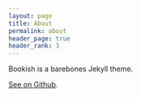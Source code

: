 ```yaml
---
layout: page
title: About
permalink: about
header_page: true
header_rank: 3
---
```


Bookish is a barebones Jekyll theme.

[See on Github](https://github.com/awjin/bookish).
